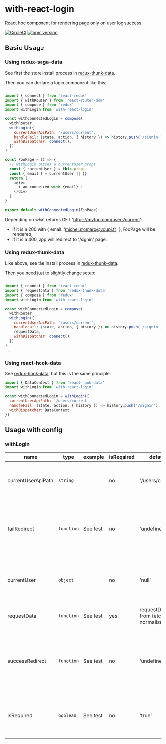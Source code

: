 # with-react-login

React hoc component for rendering page only on user log success.

[![CircleCI](https://circleci.com/gh/betagouv/with-react-login/tree/master.svg?style=svg)](https://circleci.com/gh/betagouv/with-react-login/tree/master)
[![npm version](https://img.shields.io/npm/v/with-react-login.svg?style=flat-square)](https://npmjs.org/package/with-react-login)

## Basic Usage

### Using redux-saga-data

See first the store install process in [redux-thunk-data](https://github.com/betagouv/redux-saga-data).

Then you can declare a login component like this:

```javascript

import { connect } from 'react-redux'
import { withRouter } from 'react-router-dom'
import { compose } from 'redux'
import withLogin from 'with-react-login'

const withConnectedLogin = compose(
  withRouter,
  withLogin({
    currentUserApiPath: '/users/current',
    handleFail: (state, action, { history }) => history.push('/signin'),
    withDispatcher: connect(),
  })
)

const FooPage = () => {
  // withLogin passes a currentUser props
  const { currentUser } = this.props
  const { email } = currentUser || {}
  return (
    <div>
      I am connected with {email} !
    </div>
  )
}

export default withConnectedLogin(FooPage)
```

Depending on what returns GET 'https://myfoo.com/users/current':

  - if it is a 200 with { email: 'michel.momarx@youpi.fr' }, FooPage will be rendered,
  - if it is a 400, app will redirect to '/signin' page.

### Using redux-thunk-data

Like above, see the install process in [redux-thunk-data](https://github.com/betagouv/redux-thunk-data).

Then you need just to slightly change setup:

```javascript

import { connect } from 'react-redux'
import { requestData } from 'redux-thunk-data'
import { compose } from 'redux'
import withLogin from 'with-react-login'

const withConnectedLogin = compose(
  withRouter,
  withLogin({
    currentUserApiPath: '/users/current',
    handleFail: (state, action, { history }) => history.push('/signin'),
    requestData,
    withDispatcher: connect()
  })
)
...
```

### Using react-hook-data

See [redux-hook-data](https://github.com/betagouv/redux-hook-data), but this is the same principle.

```javascript
import { DataContext } from 'react-hook-data'
import withLogin from 'with-react-login'

const withConnectedLogin = withLogin({
  currentUserApiPath: '/users/current',
  handleFail: (state, action, { history }) => history.push('/signin'),
  withDispatcher: DataContext
})
```

## Usage with config

### withLogin

| name | type | example | isRequired | default | description |
| -- | -- | -- | -- | -- | -- |
| currentUserApiPath | `string` |  | no | '/users/current' | apiPath that will be joined with your rootUrl to get the authenticated user from your auth server |
| failRedirect | `function` | See test | no | 'undefined' | function triggered after fail of your auth currentUserApiPath request saying. It should return a redirect path towards which react-router will history push. |
| currentUser | `object` |  | no | 'null' | object saying if withLogin needs to be rendered already with a currentUser. Useful when we want to do redux-persist login |
| requestData | `function` | See test | yes | requestData from fetch-normalize-data | action creator which will trigger the action to request '/users/current' |
| successRedirect | `function` | See test | no | 'undefined' | function triggered after success of your auth currentUserApiPath request saying. It should return a redirect path towards which react-router will history push. |
| isRequired | `boolean` | See test | no | 'true' | Boolean saying if the React WrappedComponent will need to wait a success from the currentUserApiPath to be rendered. |
